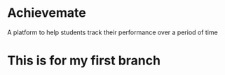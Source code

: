 # Achievemate

A platform to help students track their performance over a period of time

# This is for my first branch  
